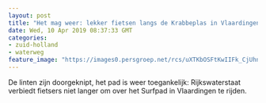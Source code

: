 ```yaml
---
layout: post
title: "Het mag weer: lekker fietsen langs de Krabbeplas in Vlaardingen"
date: Wed, 10 Apr 2019 08:37:33 GMT
categories: 
- zuid-holland 
- waterweg 
feature_image: "https://images0.persgroep.net/rcs/uXTKbOSFtKwIIFk_CjUhnAFQYkA/diocontent/145181111/_fitwidth/400/?appId=21791a8992982cd8da851550a453bd7f&quality=0.7"
---
```


De linten zijn doorgeknipt, het pad is weer toegankelijk: Rijkswaterstaat verbiedt fietsers niet langer om over het Surfpad in Vlaardingen te rijden.
